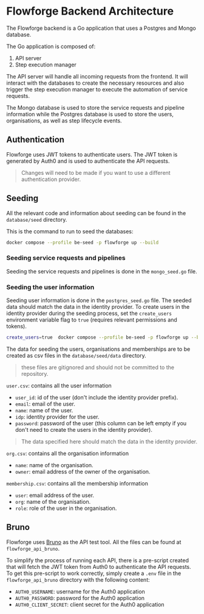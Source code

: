 # Flowforge Backend Architecture

The Flowforge backend is a Go application that uses a Postgres and Mongo database.

The Go application is composed of:

1. API server
2. Step execution manager

The API server will handle all incoming requests from the frontend. It will interact with the databases to create the necessary resources and also trigger the step execution manager to execute the automation of service requests.

The Mongo database is used to store the service requests and pipeline information while the Postgres database is used to store the users, organisations, as well as step lifecycle events.

## Authentication

Flowforge uses JWT tokens to authenticate users. The JWT token is generated by Auth0 and is used to authenticate the API requests.

> Changes will need to be made if you want to use a different authentication provider.

## Seeding

All the relevant code and information about seeding can be found in the `database/seed` directory.

This is the command to run to seed the databases:

```bash
docker compose --profile be-seed -p flowforge up --build
```

### Seeding service requests and pipelines

Seeding the service requests and pipelines is done in the `mongo_seed.go` file.

### Seeding the user information

Seeding user information is done in the `postgres_seed.go` file. The seeded data should match the data in the identity provider. To create users in the identity provider during the seeding process, set the `create_users` environment variable flag to `true` (requires relevant permissions and tokens).

```bash
create_users=true  docker compose --profile be-seed -p flowforge up --build
```

The data for seeding the users, organisations and memberships are to be created as csv files in the `database/seed/data` directory.

> these files are gitignored and should not be committed to the repository.

`user.csv`: contains all the user information

- `user_id`: id of the user (don't include the identity provider prefix).
- `email`: email of the user.
- `name`: name of the user.
- `idp`: identity provider for the user.
- `password`: password of the user (this column can be left empty if you don't need to create the users in the identity provider).

> The data specified here should match the data in the identity provider.

`org.csv`: contains all the organisation information

- `name`: name of the organisation.
- `owner`: email address of the owner of the organisation.

`membership.csv`: contains all the membership information

- `user`: email address of the user.
- `org`: name of the organisation.
- `role`: role of the user in the organisation.

## Bruno

Flowforge uses [Bruno](https://www.usebruno.com) as the API test tool. All the files can be found at `flowforge_api_bruno`.

To simplify the process of running each API, there is a pre-script created that will fetch the JWT token from Auth0 to authenticate the API requests. To get this pre-script to work correctly, simply create a `.env` file in the `flowforge_api_bruno` directory with the following content:

- `AUTH0_USERNAME`: username for the Auth0 application
- `AUTH0_PASSWORD`: password for the Auth0 application
- `AUTH0_CLIENT_SECRET`: client secret for the Auth0 application
